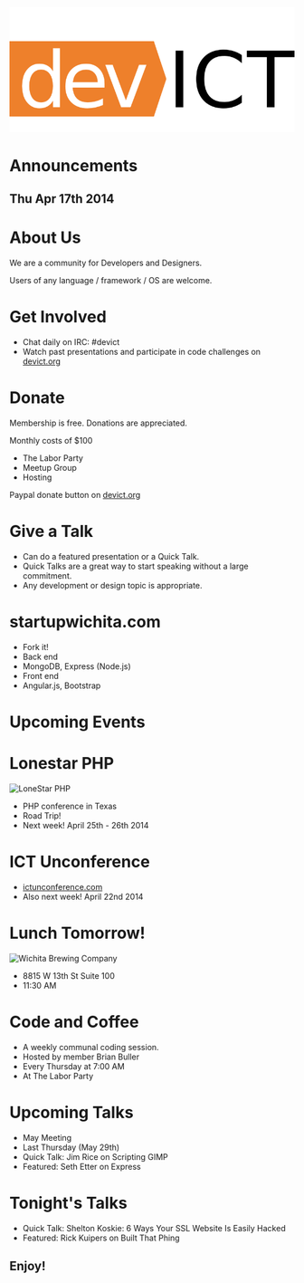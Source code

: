 ![devICT](https://raw.githubusercontent.com/devict/Graphics/master/devict-logo.png)
# Announcements
## Thu Apr 17th 2014



# About Us
We are a community for Developers and Designers.

Users of any language / framework / OS are welcome.



# Get Involved
* Chat daily on IRC: #devict
* Watch past presentations and participate in code challenges on [devict.org](http://devict.org)


# Donate
Membership is free. Donations are appreciated.

Monthly costs of $100

* The Labor Party
* Meetup Group
* Hosting

Paypal donate button on [devict.org](http://devict.org)


# Give a Talk
* Can do a featured presentation or a Quick Talk.
* Quick Talks are a great way to start speaking without a large commitment.
* Any development or design topic is appropriate.


# startupwichita.com
* Fork it!
* Back end
 * MongoDB, Express (Node.js)
* Front end
 * Angular.js, Bootstrap



# Upcoming Events


# Lonestar PHP
![LoneStar PHP](http://lonestarphp.com/images/lonestarphp-logo.png)

* PHP conference in Texas
* Road Trip!
* Next week! April 25th - 26th 2014


# ICT Unconference
* [ictunconference.com](http://ictunconference.com)
* Also next week! April 22nd 2014


# Lunch Tomorrow!
![Wichita Brewing Company](http://wichitabrew.com/images/wbc_logo.png)

* 8815 W 13th St Suite 100
* 11:30 AM


# Code and Coffee
* A weekly communal coding session.
* Hosted by member Brian Buller
* Every Thursday at 7:00 AM
* At The Labor Party


# Upcoming Talks
* May Meeting
 * Last Thursday (May 29th)
 * Quick Talk: Jim Rice on Scripting GIMP
 * Featured: Seth Etter on Express



# Tonight's Talks
* Quick Talk: Shelton Koskie: 6 Ways Your SSL Website Is Easily Hacked
* Featured: Rick Kuipers on Built That Phing

## Enjoy!

